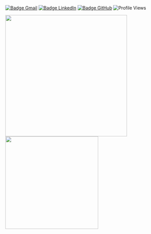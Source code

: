 [![Badge Gmail](https://img.shields.io/badge/Gmail-%23D14836.svg?&logo=gmail&logoColor=white)](mailto:joelccasane@gmail.com)
[![Badge LinkedIn](https://img.shields.io/badge/LinkedIn-%230A66C2.svg?&logo=linkedin&logoColor=white)](https://www.linkedin.com/in/joelccasane)
[![Badge GitHub](https://img.shields.io/badge/GitHub-%23121011.svg?&logo=github&logoColor=white)](https://github.com/ccasane)
![Profile Views](https://komarev.com/ghpvc/?username=your-github-ccasane)

<div>
  <img width="380" src="https://github-readme-stats.vercel.app/api?username=ccasane&show_icons=true&theme=onedark&hide_border=true">
  <img width="290" src="https://github-readme-stats.vercel.app/api/top-langs/?username=ccasane&theme=onedark&show_icons=true&hide_border=true&layout=compact">
</div>
